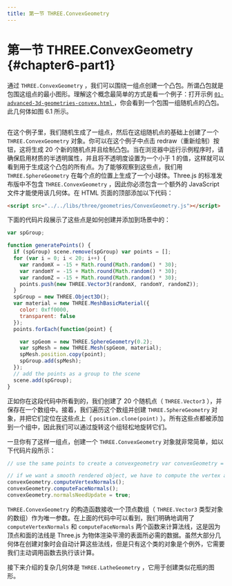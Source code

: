 ```yaml
---
title: 第一节 THREE.ConvexGeometry
---
```

# 第一节 THREE.ConvexGeometry {#chapter6-part1}

通过 `THREE.ConvexGeometry` ，我们可以围绕一组点创建一个凸包。所谓凸包就是包围这组点的最小图形。理解这个概念最简单的方式是看一个例子：打开示例 [ `01-advanced-3d-geometries-convex.html` ](/example/chapter6/01-advanced-3d-geometries-convex) ，你会看到一个包围一组随机点的凸包。此几何体如图 6.1 所示。

<Image :index="6" />

在这个例子里，我们随机生成了一组点，然后在这组随机点的基础上创建了一个 `THREE.ConvexGeometry` 对象。你可以在这个例子中点击 redraw（重新绘制）按钮，这将生成 20 个新的随机点并且绘制凸包。当在浏览器中运行示例程序时，请确保启用材质的半透明属性，并且将不透明度设置为一个小于 1 的值，这样就可以看到用于生成这个凸包的所有点。为了能够观察到这些点，我们用 `THREE.SphereGeometry` 在每个点的位置上生成了一个小球体。Three.js 的标准发布版中不包含 `THREE.ConvexGeometry` ，因此你必须包含一个额外的 JavaScript 文件才能使用该几何体。在 HTML 页面的顶部添加以下代码：

```html
<script src="../../libs/three/geometries/ConvexGeometry.js"></script>
```

下面的代码片段展示了这些点是如何创建并添加到场景中的：

```js
var spGroup;

function generatePoints() {
  if (spGroup) scene.remove(spGroup) var points = [];
  for (var i = 0; i < 20; i++) {
    var randomX = -15 + Math.round(Math.random() * 30);
    var randomY = -15 + Math.round(Math.random() * 30);
    var randomZ = -15 + Math.round(Math.random() * 30);
    points.push(new THREE.Vector3(randomX, randomY, randomZ));
  }
  spGroup = new THREE.Object3D();
  var material = new THREE.MeshBasicMaterial({
    color: 0xff0000,
    transparent: false
  });
  points.forEach(function(point) {

    var spGeom = new THREE.SphereGeometry(0.2);
    var spMesh = new THREE.Mesh(spGeom, material);
    spMesh.position.copy(point);
    spGroup.add(spMesh);
  });
  // add the points as a group to the scene
  scene.add(spGroup);
}
```

正如你在这段代码中所看到的，我们创建了 20 个随机点（ `THREE.Vector3` ），并保存在一个数组中。接着，我们遍历这个数组并创建 `THREE.SphereGeometry` 对象，并把它们定位在这些点上（ `position.clone(point)` ）。所有这些点都被添加到一个组中，因此我们可以通过旋转这个组轻松地旋转它们。

一旦你有了这样一组点，创建一个 `THREE.ConvexGeometry` 对象就非常简单，如以下代码片段所示：

```js
// use the same points to create a convexgeometry var convexGeometry = new THREE.ConvexGeometry(points);

// if we want a smooth rendered object, we have to compute the vertex and face normals
convexGeometry.computeVertexNormals();
convexGeometry.computeFaceNormals();
convexGeometry.normalsNeedUpdate = true;
```

`THREE.ConvexGeometry` 的构造函数接收一个顶点数组（ `THREE.Vector3` 类型对象的数组）作为唯一参数。在上面的代码中可以看到，我们明确地调用了 `computeVertexNormals` 和 `computeFaceNormals` 两个函数来计算法线，这是因为顶点和面的法线是 Three.js 为物体渲染平滑的表面所必需的数据。虽然大部分几何体在创建对象时会自动计算这些法线，但是只有这个类的对象是个例外，它需要我们主动调用函数去执行该计算。

接下来介绍的复杂几何体是 `THREE.LatheGeometry` ，它用于创建类似花瓶的图形。

